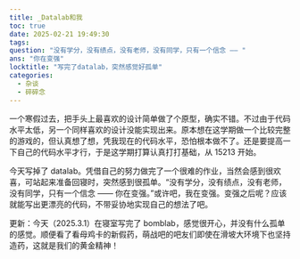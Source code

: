 ```yaml
---
title: _Datalab和我
toc: true
date: 2025-02-21 19:49:30
tags:
question: "没有学分，没有绩点，没有老师，没有同学，只有一个信念 —— "
ans: "你在变强"
locktitle: "写完了datalab，突然感觉好孤单"
categories:
  - 杂谈
  - 碎碎念
---
```


一个寒假过去，把手头上最喜欢的设计简单做了个原型，确实不错。不过由于代码水平太低，另一个同样喜欢的设计没能实现出来。原本想在这学期做一个比较完整的游戏的，但认真想了想，凭我现在的代码水平，恐怕根本做不了。还是要提高一下自己的代码水平才行，于是这学期打算认真打打基础，从 15213 开始。

今天写掉了 datalab。凭借自己的努力做完了一个很难的作业，当然会感到很欢喜，可站起来准备回寝时，突然感到很孤单。“没有学分，没有绩点，没有老师，没有同学，只有一个信念 —— 你在变强。”或许吧，我在变强。变强之后呢？应该就能写出更漂亮的代码，不带妥协地实现自己的想法了吧。

更新：今天（2025.3.1）在寝室写完了 bomblab，感觉很开心，并没有什么孤单的感觉。顺便看了看母鸡卡的新假药，萌战吧的吧友们即使在滑坡大环境下也坚持造药，这就是我们的黄金精神！

<style>
/* 隐藏草书 */
.hidden-text {
    font-size: 18px;
    text-align: center;
    margin: 20px 0;
    /* padding: 20px; */
    line-height: 1.5;
    color: transparent;
    cursor: default
}

.hidden-fancy-text::selection {
    color: black;
    background: white;
}
</style>

<div class="hidden-text">
凝视我曾凝视的光芒，触摸你将触摸的远方。
</div>
